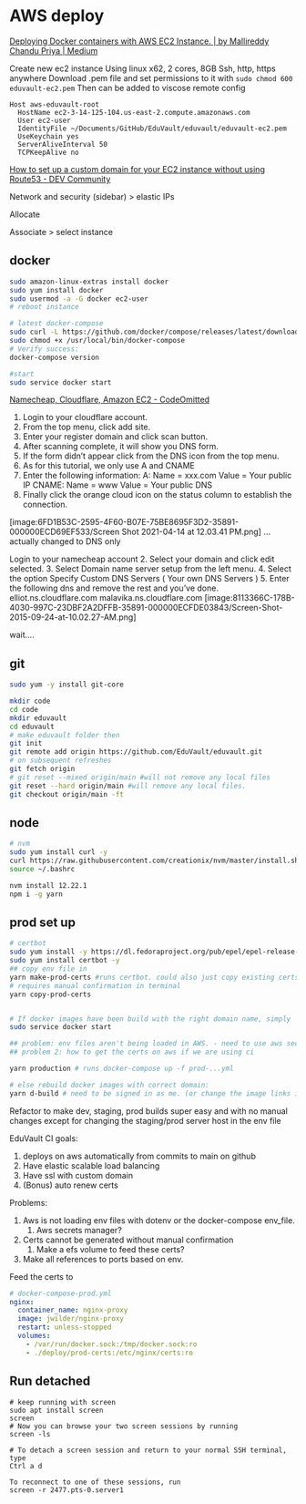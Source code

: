# AWS deploy

[Deploying Docker containers with AWS EC2 Instance. | by Mallireddy Chandu Priya | Medium](https://medium.com/@chandupriya93/deploying-docker-containers-with-aws-ec2-instance-265038bba674)

Create new ec2 instance
Using linux x62, 2 cores, 8GB
Ssh, http, https anywhere
Download .pem file and set permissions to it with
`sudo chmod 600 eduvault-ec2.pem`
Then can be added to viscose remote config

```
Host aws-eduvault-root
  HostName ec2-3-14-125-104.us-east-2.compute.amazonaws.com
  User ec2-user
  IdentityFile ~/Documents/GitHub/EduVault/eduvault/eduvault-ec2.pem
  UseKeychain yes
  ServerAliveInterval 50
  TCPKeepAlive no

```

[How to set up a custom domain for your EC2 instance without using Route53 - DEV Community](https://dev.to/maybebored/how-to-set-up-a-custom-domain-for-your-ec2-instance-without-using-route53-f9)

Network and security (sidebar) > elastic IPs

Allocate

Associate > select instance

## docker

```bash
sudo amazon-linux-extras install docker
sudo yum install docker
sudo usermod -a -G docker ec2-user
# reboot instance

# latest docker-compose
sudo curl -L https://github.com/docker/compose/releases/latest/download/docker-compose-$(uname -s)-$(uname -m) -o /usr/local/bin/docker-compose
sudo chmod +x /usr/local/bin/docker-compose
# Verify success:
docker-compose version

#start
sudo service docker start

```

[Namecheap, Cloudflare, Amazon EC2 - CodeOmitted](http://codeomitted.com/namecheap-cloudflare-amazon-ec2/)

1. Login to your cloudflare account.
2. From the top menu, click add site.
3. Enter your register domain and click scan button.
4. After scanning complete, it will show you DNS form.
5. If the form didn’t appear click from the DNS icon from the top menu.
6. As for this tutorial, we only use A and CNAME
7. Enter the following information:
   A: Name = xxx.com Value = Your public IP
   CNAME: Name = www Value = Your public DNS
8. Finally click the orange cloud icon on the status column to establish the connection.

[image:6FD1B53C-2595-4F60-B07E-75BE8695F3D2-35891-000000ECD69EF533/Screen Shot 2021-04-14 at 12.03.41 PM.png]
… actually changed to DNS only

Login to your namecheap account 2. Select your domain and click edit selected. 3. Select Domain name server setup from the left menu. 4. Select the option Specify Custom DNS Servers ( Your own DNS Servers ) 5. Enter the following dns and remove the rest and you’ve done.
elliot.ns.cloudflare.com
malavika.ns.cloudflare.com
[image:8113366C-178B-4030-997C-23DBF2A2DFFB-35891-000000ECFDE03843/Screen-Shot-2015-09-24-at-10.02.27-AM.png]

wait….

## git

```bash
sudo yum -y install git-core

mkdir code
cd code
mkdir eduvault
cd eduvault
# make eduvault folder then
git init
git remote add origin https://github.com/EduVault/eduvault.git
# on subsequent refreshes
git fetch origin
# git reset --mixed origin/main #will not remove any local files
git reset --hard origin/main #will remove any local files.
git checkout origin/main -ft
```

## node

```bash
# nvm
sudo yum install curl -y
curl https://raw.githubusercontent.com/creationix/nvm/master/install.sh | bash
source ~/.bashrc

nvm install 12.22.1
npm i -g yarn
```

## prod set up

```bash
# certbot
sudo yum install -y https://dl.fedoraproject.org/pub/epel/epel-release-latest-7.noarch.rpm
sudo yum install certbot -y
## copy env file in
yarn make-prod-certs #runs certbot. could also just copy existing certs.
# requires manual confirmation in terminal
yarn copy-prod-certs


# If docker images have been build with the right domain name, simply
sudo service docker start

## problem: env files aren't being loaded in AWS. - need to use aws secrets management, might also need to update the docker-copmpose files
## problem 2: how to get the certs on aws if we are using ci

yarn production # runs docker-compose up -f prod-...yml

# else rebuild docker images with correct domain:
yarn d-build # need to be signed in as me. (or change the image links in the docker-compose files     image: docker.io/jewcub/eduvault_example:latest)
```

Refactor to make dev, staging, prod builds super easy and with no manual changes except for changing the staging/prod server host in the env file

EduVault CI goals:

1. deploys on aws automatically from commits to main on github
2. Have elastic scalable load balancing
3. Have ssl with custom domain
4. (Bonus) auto renew certs

Problems:

1. Aws is not loading env files with dotenv or the docker-compose env_file.
   1. Aws secrets manager?
2. Certs cannot be generated without manual confirmation
   1. Make a efs volume to feed these certs?
3. Make all references to ports based on env.

Feed the certs to

```yaml
# docker-compose-prod.yml
nginx:
  container_name: nginx-proxy
  image: jwilder/nginx-proxy
  restart: unless-stopped
  volumes:
    - /var/run/docker.sock:/tmp/docker.sock:ro
    - ./deploy/prod-certs:/etc/nginx/certs:ro
```

## Run detached

```
# keep running with screen
sudo apt install screen
screen
# Now you can browse your two screen sessions by running
screen -ls

# To detach a screen session and return to your normal SSH terminal, type
Ctrl a d

To reconnect to one of these sessions, run
screen -r 2477.pts-0.server1
```
